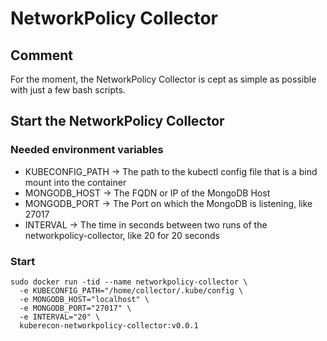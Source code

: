 # NetworkPolicy Collector
## Comment
For the moment, the NetworkPolicy Collector is cept as simple as possible with just a few bash scripts.

## Start the NetworkPolicy Collector
### Needed environment variables
* KUBECONFIG_PATH -> The path to the kubectl config file that is a bind mount into the container
* MONGODB_HOST -> The FQDN or IP of the MongoDB Host
* MONGODB_PORT -> The Port on which the MongoDB is listening, like 27017
* INTERVAL -> The time in seconds between two runs of the networkpolicy-collector, like 20 for 20 seconds

### Start
``` 
sudo docker run -tid --name networkpolicy-collector \
  -e KUBECONFIG_PATH="/home/collector/.kube/config \
  -e MONGODB_HOST="localhost" \
  -e MONGODB_PORT="27017" \
  -e INTERVAL="20" \
  kuberecon-networkpolicy-collector:v0.0.1
```